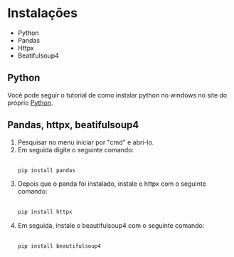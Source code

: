 # Instalações
- Python
- Pandas
- Httpx
- Beatifulsoup4

## Python
Você pode seguir o tutorial de como instalar python no windows no site do próprio [Python](https://python.org.br/instalacao-windows/).

## Pandas, httpx, beatifulsoup4
<ol>
<li>Pesquisar no menu iniciar por "cmd" e abri-lo.</li>
<li>Em seguida digite o seguinte comando:</li><br>

```sh
pip install pandas
```

<li>Depois que o panda foi instalado, instale o httpx com o seguinte comando:</li><br>

```sh
pip install httpx
```

<li>Em seguida, instale o beautifulsoup4 com o seguinte comando:</li><br>

```sh
pip install beautifulsoup4
```
</ol>
